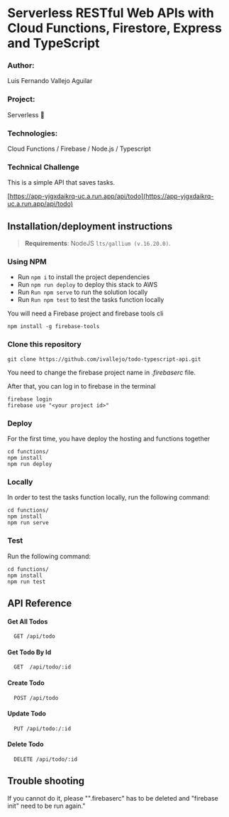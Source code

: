 # Serverless RESTful Web APIs with Cloud Functions, Firestore, Express and TypeScript

### Author: 
Luis Fernando Vallejo Aguilar 
### Project: 
Serverless  🚀
### Technologies: 
Cloud Functions / Firebase / Node.js / Typescript  


### Technical Challenge
This is a simple API that saves tasks.

[https://app-yjgxdaikrq-uc.a.run.app/api/todo](https://app-yjgxdaikrq-uc.a.run.app/api/todo)

## Installation/deployment instructions

> **Requirements**: NodeJS `lts/gallium (v.16.20.0)`.

### Using NPM

- Run `npm i` to install the project dependencies
- Run `npm run deploy` to deploy this stack to AWS
- Run `Run npm serve` to run the solution locally
- Run `Run npm test` to test the tasks function locally

You will need a Firebase project and firebase tools cli

```
npm install -g firebase-tools
```

### Clone this repository

```
git clone https://github.com/ivallejo/todo-typescript-api.git
```

You need to change the firebase project name in *.firebaserc* file.

After that, you can log in to firebase in the terminal 

```
firebase login
firebase use "<your project id>"
```


### Deploy

For the first time, you have deploy the hosting and functions together

```
cd functions/
npm install
npm run deploy
```


### Locally

In order to test the tasks function locally, run the following command:

```
cd functions/
npm install
npm run serve
```


### Test

Run the following command:

```
cd functions/
npm install
npm run test
```


## API Reference


####  Get All Todos

```http
  GET /api/todo
```

#### Get Todo By Id

```http
  GET  /api/todo/:id
```
#### Create Todo

```http
  POST /api/todo
```
#### Update Todo

```http
  PUT /api/todo:/:id
```
#### Delete Todo

```http
  DELETE /api/todo/:id
```

## Trouble shooting 

If you cannot do it, please "".firebaserc" has to be deleted and "firebase init" need to be run again."
